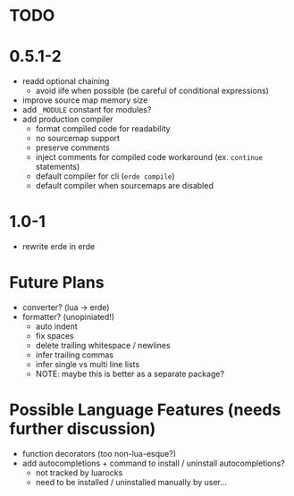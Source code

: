 # TODO

# 0.5.1-2
- readd optional chaining
  - avoid iife when possible (be careful of conditional expressions)
- improve source map memory size
- add `_MODULE` constant for modules?
- add production compiler
  - format compiled code for readability
  - no sourcemap support
  - preserve comments
  - inject comments for compiled code workaround (ex. `continue` statements)
  - default compiler for cli (`erde compile`)
  - default compiler when sourcemaps are disabled

# 1.0-1

- rewrite erde in erde

# Future Plans

- converter? (lua -> erde)
- formatter? (unopiniated!)
  - auto indent
  - fix spaces
  - delete trailing whitespace / newlines
  - infer trailing commas
  - infer single vs multi line lists
  - NOTE: maybe this is better as a separate package?

# Possible Language Features (needs further discussion)
- function decorators (too non-lua-esque?)
- add autocompletions + command to install / uninstall autocompletions?
  - not tracked by luarocks
  - need to be installed / uninstalled manually by user...
